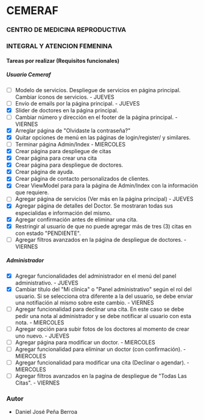 ﻿# CEMERAF
### CENTRO DE MEDICINA REPRODUCTIVA 
### INTEGRAL Y ATENCION FEMENINA

#### Tareas por realizar (Requisitos funcionales)

##### Usuario Cemeraf
- [ ] Modelo de servicios. Despliegue de servicios en página principal. Cambiar íconos de servicios. - JUEVES
- [ ] Envío de emails por la página principal. - JUEVES
- [x] Slider de doctores en la página principal.
- [ ] Cambiar número y dirección en el footer de la página principal. - VIERNES
- [x] Arreglar página de "Olvidaste la contraseña?"
- [x] Quitar opciones de menú en las páginas de login/register/ y similares.
- [ ] Terminar página Admin/Index - MIERCOLES
- [x] Crear página para despliegue de citas
- [x] Crear página para crear una cita
- [x] Crear página para despliegue de doctores.
- [x] Crear página de ayuda.
- [x] Crear página de contacto personalizados de clientes.
- [x] Crear ViewModel para para la página de Admin/Index con la información que requiere.
- [ ] Agregar página de servicios (Ver más en la página principal) - JUEVES
- [x] Agregar página de detalles del Doctor. Se mostraran todas sus especialidas e información del mismo.
- [x] Agregar confirmación antes de eliminar una cita.
- [x] Restringir al usuario de que no puede agregar más de tres (3) citas en con estado "PENDIENTE".
- [ ] Agregar filtros avanzados en la página de despliegue de doctores. - VIERNES

##### Administrador
- [x] Agregar funcionalidades del administrador en el menú del panel administrativo. - JUEVES
- [x] Cambiar título del "Mi clinica" o "Panel administrativo" según el rol del usuario. Si se selecciona otra diferente a la del usuario, se debe enviar una notifiación al mismo sobre este cambio. - VIERNES
- [ ] Agregar funcionalidad para declinar una cita. En este caso se debe pedir una nota al administrador y se debe notificar al usuario con esta nota. - MIERCOLES
- [ ] Agregar opción para subir fotos de los doctores al momento de crear uno nuevo. - JUEVES
- [ ] Agregar página para modificar un doctor. - MIERCOLES
- [ ] Agregar funcionalidad para eliminar un doctor (con confirmación). - MIERCOLES
- [ ] Agregar funcionalidad para modificar una cita (Declinar o agendar). - MIERCOLES
- [ ] Agregar filtros avanzados en la pagina de despliegue de "Todas Las Citas". - VIERNES

### Autor
* Daniel José Peña Berroa

